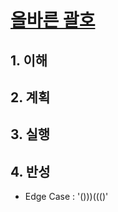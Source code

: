 # [올바른 괄호](https://programmers.co.kr/learn/courses/30/lessons/12909)

## 1. 이해

## 2. 계획

## 3. 실행

## 4. 반성

- Edge Case : '()))((()'
